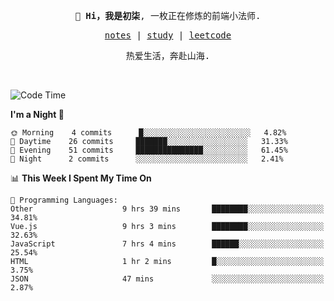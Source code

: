 <p align="center">
  <samp>
    <span><strong>👋 Hi，我是初柒</strong>,</span>
    <span>一枚正在修炼的前端小法师.</span>
  </samp>
</p>

<p align="center">
  <samp>
    <a href="https://www.wolai.com/dec-seven/wyPFvMTwAcD9muc6RMfThB">notes</a> |
    <a href="https://github.com/dec-seven/fe-study">study</a> |
    <a href="https://leetcode.cn/u/dec-seven/">leetcode</a>
  </samp>
</p>
<p align="center">
  <samp>
    <span>热爱生活，奔赴山海.</span>
  </samp>
</p>
<br>

<!--START_SECTION:waka-->
![Code Time](http://img.shields.io/badge/Code%20Time-373%20hrs%2048%20mins-blue)

**I'm a Night 🦉** 

```text
🌞 Morning    4 commits      █░░░░░░░░░░░░░░░░░░░░░░░░   4.82% 
🌆 Daytime    26 commits     ███████░░░░░░░░░░░░░░░░░░   31.33% 
🌃 Evening    51 commits     ███████████████░░░░░░░░░░   61.45% 
🌙 Night      2 commits      ░░░░░░░░░░░░░░░░░░░░░░░░░   2.41%

```


📊 **This Week I Spent My Time On** 

```text
💬 Programming Languages: 
Other                    9 hrs 39 mins       ████████░░░░░░░░░░░░░░░░░   34.81% 
Vue.js                   9 hrs 3 mins        ████████░░░░░░░░░░░░░░░░░   32.63% 
JavaScript               7 hrs 4 mins        ██████░░░░░░░░░░░░░░░░░░░   25.54% 
HTML                     1 hr 2 mins         █░░░░░░░░░░░░░░░░░░░░░░░░   3.75% 
JSON                     47 mins             ░░░░░░░░░░░░░░░░░░░░░░░░░   2.87%

```


<!--END_SECTION:waka-->

